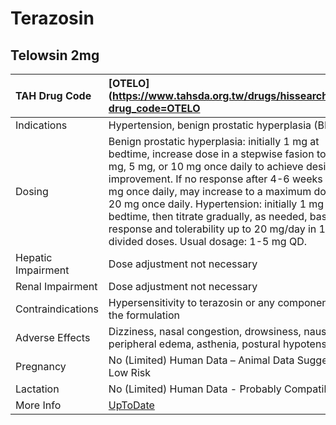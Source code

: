 # Terazosin

## Telowsin 2mg

| TAH Drug Code      | [OTELO](https://www.tahsda.org.tw/drugs/hissearch.php?drug_code=OTELO                                                                                                                                                                                                                                                                                                                                                                                   |
|:-------------------|:--------------------------------------------------------------------------------------------------------------------------------------------------------------------------------------------------------------------------------------------------------------------------------------------------------------------------------------------------------------------------------------------------------------------------------------------------------|
| Indications        | Hypertension, benign prostatic hyperplasia (BPH).                                                                                                                                                                                                                                                                                                                                                                                                       |
| Dosing             | Benign prostatic hyperplasia: initially 1 mg at bedtime, increase dose in a stepwise fasion to 2 mg, 5 mg, or 10 mg once daily to achieve desired improvement. If no response after 4-6 weeks of 10 mg once daily, may increase to a maximum dose of 20 mg once daily. Hypertension: initially 1 mg at bedtime, then titrate gradually, as needed, based on response and tolerability up to 20 mg/day in 1 or 2 divided doses. Usual dosage: 1-5 mg QD. |
| Hepatic Impairment | Dose adjustment not necessary                                                                                                                                                                                                                                                                                                                                                                                                                           |
| Renal Impairment   | Dose adjustment not necessary                                                                                                                                                                                                                                                                                                                                                                                                                           |
| Contraindications  | Hypersensitivity to terazosin or any component of the formulation                                                                                                                                                                                                                                                                                                                                                                                       |
| Adverse Effects    | Dizziness, nasal congestion, drowsiness, nausea, peripheral edema, asthenia, postural hypotension.                                                                                                                                                                                                                                                                                                                                                      |
| Pregnancy          | No (Limited) Human Data – Animal Data Suggest Low Risk                                                                                                                                                                                                                                                                                                                                                                                                  |
| Lactation          | No (Limited) Human Data - Probably Compatible                                                                                                                                                                                                                                                                                                                                                                                                           |
| More Info          | [UpToDate](https://www.uptodate.com/contents/terazosin-drug-information)                                                                                                                                                                                                                                                                                                                                                                                |

